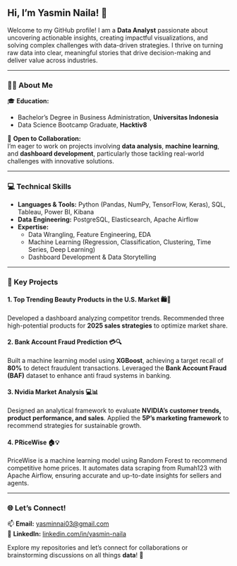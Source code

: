 ## Hi, I’m **Yasmin Naila!** 👋  

Welcome to my GitHub profile! I am a **Data Analyst** passionate about uncovering actionable insights, creating impactful visualizations, and solving complex challenges with data-driven strategies. I thrive on turning raw data into clear, meaningful stories that drive decision-making and deliver value across industries.  

---

### **👩‍🎓 About Me**  
🎓 **Education:**  
- Bachelor’s Degree in Business Administration, **Universitas Indonesia**  
- Data Science Bootcamp Graduate, **Hacktiv8**  

🤝 **Open to Collaboration:**  
I’m eager to work on projects involving **data analysis**, **machine learning**, and **dashboard development**, particularly those tackling real-world challenges with innovative solutions.

---

### **💻 Technical Skills**  
- **Languages & Tools:** Python (Pandas, NumPy, TensorFlow, Keras), SQL, Tableau, Power BI, Kibana  
- **Data Engineering:** PostgreSQL, Elasticsearch, Apache Airflow  
- **Expertise:**  
  - Data Wrangling, Feature Engineering, EDA
  - Machine Learning (Regression, Classification, Clustering, Time Series, Deep Learning)  
  - Dashboard Development & Data Storytelling

---

### **🚀 Key Projects**  
#### **1. Top Trending Beauty Products in the U.S. Market 🛍️💄**  
Developed a dashboard analyzing competitor trends. Recommended three high-potential products for **2025 sales strategies** to optimize market share.  

#### **2. Bank Account Fraud Prediction 💳🔍**  
Built a machine learning model using **XGBoost**, achieving a target recall of **80%** to detect fraudulent transactions. Leveraged the **Bank Account Fraud (BAF)** dataset to enhance anti fraud systems in banking.  

#### **3. Nvidia Market Analysis 💻📊**  
Designed an analytical framework to evaluate **NVIDIA’s customer trends, product performance, and sales**. Applied the **5P’s marketing framework** to recommend strategies for sustainable growth.  

#### **4. PRiceWise 🏠💡**  
PriceWise is a machine learning model using Random Forest to recommend competitive home prices. It automates data scraping from Rumah123 with Apache Airflow, ensuring accurate and up-to-date insights for sellers and agents.

---

### **🌐 Let’s Connect!**  
📫 **Email:** yasminnai03@gmail.com  
💼 **LinkedIn:** [linkedin.com/in/yasmin-naila](https://linkedin.com/in/yasmin-naila)  

Explore my repositories and let’s connect for collaborations or brainstorming discussions on all things **data**! 🚀  
